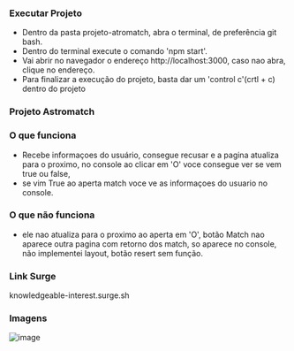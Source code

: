 ### Executar Projeto
- Dentro da pasta projeto-atromatch, abra o terminal, de preferência git bash.
- Dentro do terminal execute o comando 'npm start'.
- Vai abrir no navegador o endereço http://localhost:3000, caso nao abra, clique no endereço.
- Para finalizar a execução do projeto, basta dar um 'control c'(crtl + c) dentro do projeto 


### Projeto Astromatch

### O que funciona
- Recebe informaçoes do usuário, consegue recusar e a pagina atualiza para o proximo, no console ao clicar em 'O' voce consegue ver se vem true ou false, 
- se vim True ao aperta match voce ve as informaçoes do usuario no console.

### O que não funciona
-  ele nao atualiza para o proximo ao aperta em 'O', botão Match nao aparece outra pagina com retorno dos match, so aparece no console, não implementei layout, botão resert sem função.

### Link Surge 
knowledgeable-interest.surge.sh

### Imagens
![image](https://user-images.githubusercontent.com/93011050/160409589-b7988c24-c309-4f41-8d2c-488bcf2f1e53.png)

